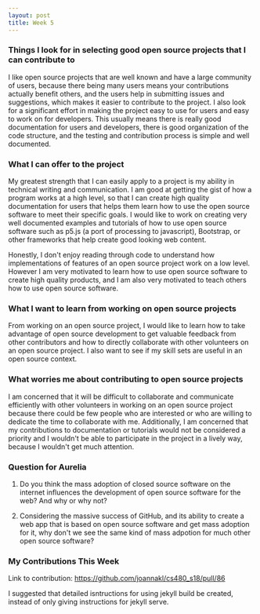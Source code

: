 ```yaml
---
layout: post
title: Week 5
---
```


### Things I look for in selecting good open source projects that I can contribute to
I like open source projects that are well known and have a large community of users, because there being many users means your contributions actually benefit others, and the users help in submitting issues and suggestions, which makes it easier to contribute to the project. I also look for a significant effort in making the project easy to use for users and easy to work on for developers. This usually means there is really good documentation for users and developers, there is good organization of the code structure, and the testing  and contribution process is simple and well documented.

### What I can offer to the project
My greatest strength that I can easily apply to a project is my ability in technical writing and communication. I am good at getting the gist of how a program works at a high level, so that I can create high quality documentation for users that helps them learn how to use the open source software to meet their specific goals. I would like to work on creating very well documented examples and tutorials of how to use open source software such as p5.js (a port of processing to javascript), Bootstrap, or other frameworks that help create good looking web content. 

Honestly, I don't enjoy reading through code to understand how implementations of features of an open source project work on a low level. However I am very motivated to learn how to use open source software to create high quality products, and I am also very motivated to teach others how to use open source software. 

### What I want to learn from working on open source projects
From working on an open source project, I would like to learn how to take advantage of open source development to get valuable feedback from other contributors and how to directly collaborate with other volunteers on an open source project. I also want to see if my skill sets are useful in an open source context.

### What worries me about contributing to open source projects
I am concerned that it will be difficult to collaborate and communicate efficiently with other volunteers in working on an open source project because there could be few people who are interested or who are willing to dedicate the time to collaborate with me. Additionally, I am concerned that my contributions to documentation or tutorials would not be considered a priority and I wouldn't be able to participate in the project in a lively way, because I wouldn't get much attention.

### Question for Aurelia
1. Do you think the mass adoption of closed source software on the internet influences the development of open source software for the web? And why or why not?

2. Considering the massive success of GitHub, and its ability to create a web app that is based on open source software and get mass adoption for it, why don't we see the same kind of mass adpotion for much other open source software?

### My Contributions This Week
Link to contribution: <https://github.com/joannakl/cs480_s18/pull/86>

I suggested that detailed isntructions for using jekyll build be created, instead of only giving instructions for jekyll serve.
